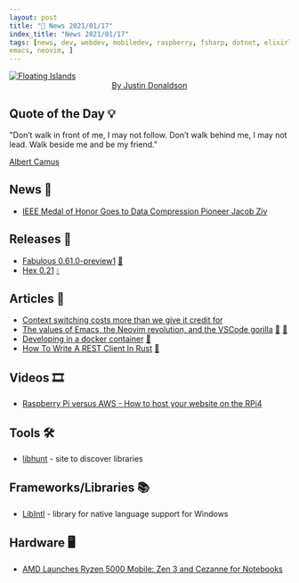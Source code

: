 ```yaml
---
layout: post
title: "📜 News 2021/01/17"
index_title: "News 2021/01/17"
tags: [news, dev, webdev, mobiledev, raspberry, fsharp, dotnet, elixirlang,
emacs, neovim, ]
---
```


<a href="https://daily-tech-news.github.io/2021/01/17/news.html">
  <img src="https://user-images.githubusercontent.com/430272/104868024-02298380-5921-11eb-872d-4c149b650e62.jpg"
     alt="Floating Islands"
     class="image">
</a>

<div style="text-align:center">
   <a href="https://www.instagram.com/justin_donaldson_art/?hl=en">By Justin Donaldson</a>
</div>

## Quote of the Day 💡

"Don’t walk in front of me, I may not follow. Don’t walk behind me, I may not lead. Walk beside me and be my friend."

[Albert Camus](https://en.wikipedia.org/wiki/Albert_Camus)

## News 📰

- [IEEE Medal of Honor Goes to Data Compression Pioneer Jacob Ziv](https://spectrum.ieee.org/the-institute/ieee-member-news/ieee-medal-of-honor-goes-to-data-compression-pioneer-jacob-ziv)

## Releases 🥳

- [Fabulous 0.61.0-preview1](https://github.com/fsprojects/Fabulous/releases/tag/0.61.0-preview1) [🔷](https://fsharp.org "#fsharp #dotnet")
- [Hex 0.21](https://hex.pm/blog/hex-v0.21-released) [💧](https://elixir-lang.org "#elixirlang")

## Articles 📜

- [Context switching costs more than we give it credit for](https://thinkingthrough.substack.com/p/context-switching-cost-more-than)
- [The values of Emacs, the Neovim revolution, and the VSCode gorilla](https://www.murilopereira.com/the-values-of-emacs-the-neovim-revolution-and-the-vscode-gorilla/) [🐃](https://www.gnu.org/software/emacs) [🍃](https://neovim.io "#neovim")
- [Developing in a docker container](https://simontaite.com/developing-in-a-docker-container/) [🔷](https://fsharp.org "#fsharp #dotnet")
- [How To Write A REST Client In Rust](https://www.lpalmieri.com/posts/how-to-write-a-rest-client-in-rust-with-reqwest-and-wiremock/) [🦀](https://www.rust-lang.org "#rust")

## Videos 🎞

- [Raspberry Pi versus AWS - How to host your website on the RPi4](https://www.youtube.com/watch?v=QdHvS0D1zAI)

## Tools 🛠

- [libhunt](https://www.libhunt.com/) - site to discover libraries

## Frameworks/Libraries 📚

- [LibIntl](http://gnuwin32.sourceforge.net/packages/libintl.htm) - library for native language support for Windows

## Hardware 🖥

- [AMD Launches Ryzen 5000 Mobile: Zen 3 and Cezanne for Notebooks](https://www.anandtech.com/show/16405/amd-launches-ryzen-5000-mobile-zen-3-and-cezanne-for-notebooks)

